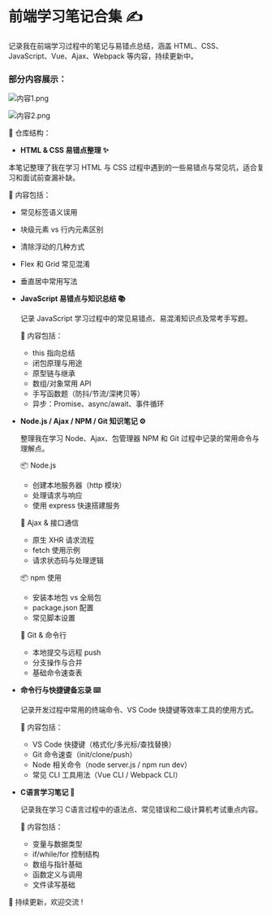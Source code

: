 # 前端学习笔记合集 ✍️

记录我在前端学习过程中的笔记与易错点总结，涵盖 HTML、CSS、JavaScript、Vue、Ajax、Webpack 等内容，持续更新中。

### 部分内容展示：

![内容1.png](https://i.111666.best/image/go3mEPE0IwOGWUyPpkdtio.png)

![内容2.png](https://i.111666.best/image/DsG9EPuMF7l1b19Mb2gwan.png)

📌 仓库结构：

-  **HTML & CSS 易错点整理 ✨**

  本笔记整理了我在学习 HTML 与 CSS 过程中遇到的一些易错点与常见坑，适合复习和面试前查漏补缺。

  📌 内容包括：

  - 常见标签语义误用
  - 块级元素 vs 行内元素区别
  - 清除浮动的几种方式
  - Flex 和 Grid 常见混淆
  - 垂直居中常用写法

- **JavaScript 易错点与知识总结 📚**

  记录 JavaScript 学习过程中的常见易错点、易混淆知识点及常考手写题。

  📌 内容包括：

  - this 指向总结
  - 闭包原理与用途
  - 原型链与继承
  - 数组/对象常用 API
  - 手写函数题（防抖/节流/深拷贝等）
  - 异步：Promise、async/await、事件循环


- **Node.js / Ajax / NPM / Git 知识笔记 ⚙️**

  整理我在学习 Node、Ajax、包管理器 NPM 和 Git 过程中记录的常用命令与理解点。

  📦 Node.js

  - 创建本地服务器（http 模块）
  - 处理请求与响应
  - 使用 express 快速搭建服务

  🔗 Ajax & 接口通信

  - 原生 XHR 请求流程
  - fetch 使用示例
  - 请求状态码与处理逻辑

  📦 npm 使用

  - 安装本地包 vs 全局包
  - package.json 配置
  - 常见脚本设置

  🧑‍ Git & 命令行

  - 本地提交与远程 push
  - 分支操作与合并
  - 基础命令速查表

- **命令行与快捷键备忘录 ⌨️**

  记录开发过程中常用的终端命令、VS Code 快捷键等效率工具的使用方式。

  📌 内容包括：

  - VS Code 快捷键（格式化/多光标/查找替换）
  - Git 命令速查（init/clone/push）
  - Node 相关命令（node server.js / npm run dev）
  - 常见 CLI 工具用法（Vue CLI / Webpack CLI）

- **C语言学习笔记 🧠**

  记录我在学习 C语言过程中的语法点、常见错误和二级计算机考试重点内容。

  📌 内容包括：

  - 变量与数据类型
  - if/while/for 控制结构
  - 数组与指针基础
  - 函数定义与调用
  - 文件读写基础

🚀 持续更新，欢迎交流 !
